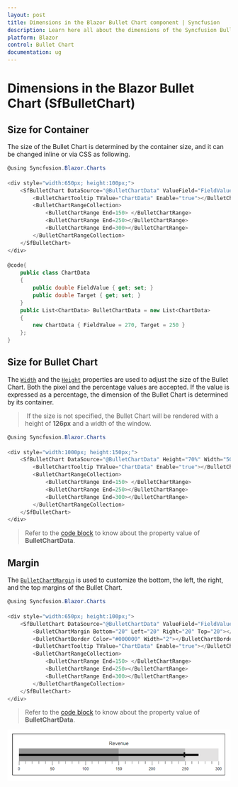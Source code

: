 ```yaml
---
layout: post
title: Dimensions in the Blazor Bullet Chart component | Syncfusion
description: Learn here all about the dimensions of the Syncfusion Bullet Chart (SfBulletChart) component and more.
platform: Blazor
control: Bullet Chart 
documentation: ug
---
```




# Dimensions in the Blazor Bullet Chart (SfBulletChart)

## Size for Container

The size of the Bullet Chart is determined by the container size, and it can be changed inline or via CSS as following.

```csharp
@using Syncfusion.Blazor.Charts

<div style="width:650px; height:100px;">
    <SfBulletChart DataSource="@BulletChartData" ValueField="FieldValue" TargetField="Target" Minimum="0" Maximum="300" Interval="50" Title="Revenue">
        <BulletChartTooltip TValue="ChartData" Enable="true"></BulletChartTooltip>
        <BulletChartRangeCollection>
            <BulletChartRange End=150> </BulletChartRange>
            <BulletChartRange End=250></BulletChartRange>
            <BulletChartRange End=300></BulletChartRange>
        </BulletChartRangeCollection>
    </SfBulletChart>
</div>

@code{
    public class ChartData
    {
        public double FieldValue { get; set; }
        public double Target { get; set; }
    }
    public List<ChartData> BulletChartData = new List<ChartData>
    {
        new ChartData { FieldValue = 270, Target = 250 }
    };
}
```

## Size for Bullet Chart

The [`Width`](https://help.syncfusion.com/cr/blazor/Syncfusion.Blazor.Charts.SfBulletChart-1.html#Syncfusion_Blazor_Charts_SfBulletChart_1_Width) and the [`Height`](https://help.syncfusion.com/cr/blazor/Syncfusion.Blazor.Charts.SfBulletChart-1.html#Syncfusion_Blazor_Charts_SfBulletChart_1_Height) properties are used to adjust the size of the Bullet Chart. Both the pixel and the percentage values are accepted. If the value is expressed as a percentage, the dimension of the Bullet Chart is determined by its container.

> If the size is not specified, the Bullet Chart will be rendered with a height of **126px** and a width of the window.

```csharp
@using Syncfusion.Blazor.Charts

<div style="width:1000px; height:150px;">
    <SfBulletChart DataSource="@BulletChartData" Height="70%" Width="50%" ValueField="FieldValue" TargetField="Target" Minimum="0" Maximum="300" Interval="50" Title="Revenue">
        <BulletChartTooltip TValue="ChartData" Enable="true"></BulletChartTooltip>
        <BulletChartRangeCollection>
            <BulletChartRange End=150> </BulletChartRange>
            <BulletChartRange End=250></BulletChartRange>
            <BulletChartRange End=300></BulletChartRange>
        </BulletChartRangeCollection>
    </SfBulletChart>
</div>
```

> Refer to the [code block](#size-for-container) to know about the property value of **BulletChartData**.

## Margin

The [`BulletChartMargin`](https://help.syncfusion.com/cr/blazor/Syncfusion.Blazor.Charts.BulletChartMargin.html) is used to customize the bottom, the left, the right, and the top margins of the Bullet Chart.

```csharp
@using Syncfusion.Blazor.Charts

<div style="width:650px; height:100px;">
    <SfBulletChart DataSource="@BulletChartData" ValueField="FieldValue" TargetField="Target" Minimum="0" Maximum="300" Interval="50" Title="Revenue">
        <BulletChartMargin Bottom="20" Left="20" Right="20" Top="20"></BulletChartMargin>
        <BulletChartBorder Color="#000000" Width="2"></BulletChartBorder>
        <BulletChartTooltip TValue="ChartData" Enable="true"></BulletChartTooltip>
        <BulletChartRangeCollection>
            <BulletChartRange End=150> </BulletChartRange>
            <BulletChartRange End=250></BulletChartRange>
            <BulletChartRange End=300></BulletChartRange>
        </BulletChartRangeCollection>
    </SfBulletChart>
</div>
```

> Refer to the [code block](#size-for-container) to know about the property value of **BulletChartData**.

![Bullet Chart with Margin](images/margin.png)
